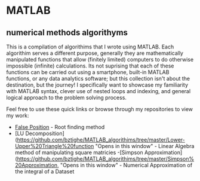 # MATLAB
## numerical methods algorithyms

This is a compilation of algorithims that I wrote using MATLAB. Each algorithim serves a different purpose, generally they are mathematically manipulated functions that allow (finitely limited) computers to do otherwise impossible (infinite) calculations. Its not suprising that each of these functions can be carried out using a smartphone, built-in MATLAB functions, or any data analytics software; but this collection isn't about the destination, but the journey! I specifically want to showcase my familiarity with MATLAB syntax, clever use of nested loops and indexing, and general logical approach to the problem solving process. 

Feel free to use these quick links or browse through my repositories to view my work:

- [False Position](https://github.com/bztighe/MATLAB_algorithims/tree/master/False%20Position "Opens in this window") - Root finding method
- [LU Decomposition](https://github.com/bztighe/MATLAB_algorithims/tree/master/Lower-Upper%20Triangle%20function "Opens in this window" - Linear Algebra method of manipulating square matricies
-[Simpson Approximation](https://github.com/bztighe/MATLAB_algorithims/tree/master/Simpson%20Approximation, "Opens in this window" - Numerical Approximation of the integral of a Dataset
